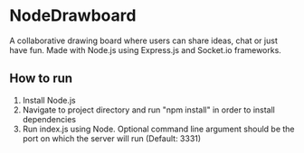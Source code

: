 # NodeDrawboard
A collaborative drawing board where users can share ideas, chat or just have fun. Made with Node.js using Express.js and Socket.io frameworks.

<h2> How to run </h2>
<ol>
<li>Install Node.js</li>
<li>Navigate to project directory and run "npm install" in order to install dependencies</li>
<li>Run index.js using Node. Optional command line argument should be the port on which the server will run (Default: 3331) </li>
</ol>
